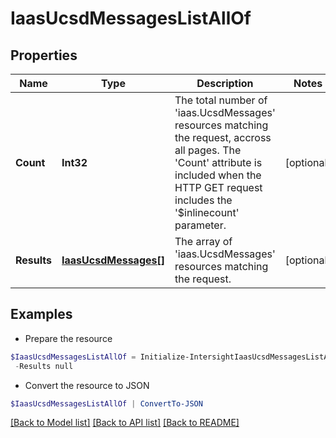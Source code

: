 # IaasUcsdMessagesListAllOf
## Properties

Name | Type | Description | Notes
------------ | ------------- | ------------- | -------------
**Count** | **Int32** | The total number of &#39;iaas.UcsdMessages&#39; resources matching the request, accross all pages. The &#39;Count&#39; attribute is included when the HTTP GET request includes the &#39;$inlinecount&#39; parameter. | [optional] 
**Results** | [**IaasUcsdMessages[]**](IaasUcsdMessages.md) | The array of &#39;iaas.UcsdMessages&#39; resources matching the request. | [optional] 

## Examples

- Prepare the resource
```powershell
$IaasUcsdMessagesListAllOf = Initialize-IntersightIaasUcsdMessagesListAllOf  -Count null `
 -Results null
```

- Convert the resource to JSON
```powershell
$IaasUcsdMessagesListAllOf | ConvertTo-JSON
```

[[Back to Model list]](../README.md#documentation-for-models) [[Back to API list]](../README.md#documentation-for-api-endpoints) [[Back to README]](../README.md)

